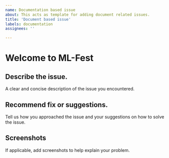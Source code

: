 ```yaml
---
name: Documentation based issue
about: This acts as template for adding document related issues.
title: 'Document based issue'
labels: documentation
assignees: ''

---
```


# Welcome to ML-Fest

## Describe the issue.
 A clear and concise description of the issue you encountered.




## Recommend fix or suggestions.
 Tell us how you approached the issue and your suggestions on how to solve the issue.




## Screenshots
 If applicable, add screenshots to help explain your problem.
